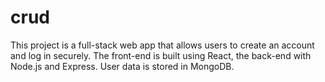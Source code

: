 # crud
This project is a full-stack web app that allows users to create an account and log in securely. The front-end is built using React, the back-end with Node.js and Express. User data is stored in MongoDB. 
